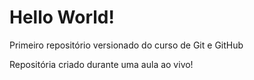 # Hello World!
Primeiro repositório versionado do curso de Git e GitHub

Repositória criado durante uma aula ao vivo!
